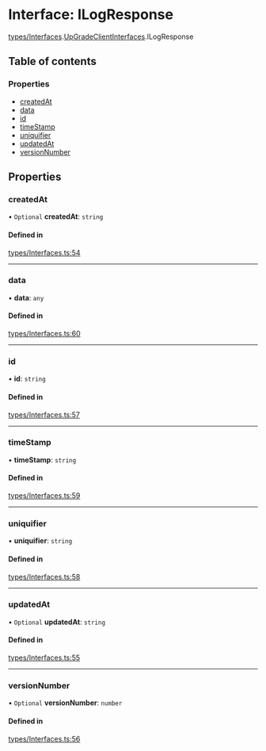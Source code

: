 # Interface: ILogResponse

[types/Interfaces](../modules/types_Interfaces.md).[UpGradeClientInterfaces](../modules/types_Interfaces.UpGradeClientInterfaces.md).ILogResponse

## Table of contents

### Properties

- [createdAt](types_Interfaces.UpGradeClientInterfaces.ILogResponse.md#createdat)
- [data](types_Interfaces.UpGradeClientInterfaces.ILogResponse.md#data)
- [id](types_Interfaces.UpGradeClientInterfaces.ILogResponse.md#id)
- [timeStamp](types_Interfaces.UpGradeClientInterfaces.ILogResponse.md#timestamp)
- [uniquifier](types_Interfaces.UpGradeClientInterfaces.ILogResponse.md#uniquifier)
- [updatedAt](types_Interfaces.UpGradeClientInterfaces.ILogResponse.md#updatedat)
- [versionNumber](types_Interfaces.UpGradeClientInterfaces.ILogResponse.md#versionnumber)

## Properties

### createdAt

• `Optional` **createdAt**: `string`

#### Defined in

[types/Interfaces.ts:54](https://github.com/CarnegieLearningWeb/UpGrade/blob/dfb995baf/clientlibs/js/src/types/Interfaces.ts#L54)

___

### data

• **data**: `any`

#### Defined in

[types/Interfaces.ts:60](https://github.com/CarnegieLearningWeb/UpGrade/blob/dfb995baf/clientlibs/js/src/types/Interfaces.ts#L60)

___

### id

• **id**: `string`

#### Defined in

[types/Interfaces.ts:57](https://github.com/CarnegieLearningWeb/UpGrade/blob/dfb995baf/clientlibs/js/src/types/Interfaces.ts#L57)

___

### timeStamp

• **timeStamp**: `string`

#### Defined in

[types/Interfaces.ts:59](https://github.com/CarnegieLearningWeb/UpGrade/blob/dfb995baf/clientlibs/js/src/types/Interfaces.ts#L59)

___

### uniquifier

• **uniquifier**: `string`

#### Defined in

[types/Interfaces.ts:58](https://github.com/CarnegieLearningWeb/UpGrade/blob/dfb995baf/clientlibs/js/src/types/Interfaces.ts#L58)

___

### updatedAt

• `Optional` **updatedAt**: `string`

#### Defined in

[types/Interfaces.ts:55](https://github.com/CarnegieLearningWeb/UpGrade/blob/dfb995baf/clientlibs/js/src/types/Interfaces.ts#L55)

___

### versionNumber

• `Optional` **versionNumber**: `number`

#### Defined in

[types/Interfaces.ts:56](https://github.com/CarnegieLearningWeb/UpGrade/blob/dfb995baf/clientlibs/js/src/types/Interfaces.ts#L56)
